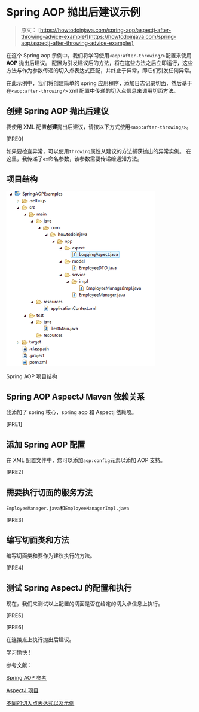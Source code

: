 # Spring AOP 抛出后建议示例

> 原文： [https://howtodoinjava.com/spring-aop/aspectj-after-throwing-advice-example/](https://howtodoinjava.com/spring-aop/aspectj-after-throwing-advice-example/)

在这个 Spring aop 示例中，我们将学习使用`<aop:after-throwing/>`配置来使用 **AOP** 抛出后建议。 配置为引发建议后的方法，将在这些方法之后立即运行，这些方法与作为参数传递的切入点表达式匹配，并终止于异常，即它们引发任何异常。

在此示例中，我们将创建简单的 spring 应用程序，添加日志记录切面，然后基于在`<aop:after-throwing/>` xml 配置中传递的切入点信息来调用切面方法。

## 创建 Spring AOP 抛出后建议

要使用 XML 配置**创建**抛出后建议，请按以下方式使用`<aop:after-throwing/>`。

[PRE0]

如果要检查异常，可以使用`throwing`属性从建议的方法捕获抛出的异常实例。 在这里，我传递了`ex`命名参数，该参数需要传递给通知方法。

## 项目结构

![Spring AOP Project Structure](img/89dd27f7d603b5a50cf05e2415f38f6f.jpg)

Spring AOP 项目结构

## Spring AOP AspectJ Maven 依赖关系

我添加了 spring 核心，spring aop 和 Aspectj 依赖项。

[PRE1]

## 添加 Spring AOP 配置

在 XML 配置文件中，您可以添加`aop:config`元素以添加 AOP 支持。

[PRE2]

## 需要执行切面的服务方法

`EmployeeManager.java`和`EmployeeManagerImpl.java`

[PRE3]

## 编写切面类和方法

编写切面类和要作为建议执行的方法。

[PRE4]

## 测试 Spring AspectJ 的配置和执行

现在，我们来测试以上配置的切面是否在给定的切入点信息上执行。

[PRE5]

[PRE6]

在连接点上执行抛出后建议。

学习愉快！

参考文献：

[Spring AOP 参考](https://docs.spring.io/spring/docs/current/spring-framework-reference/html/aop.html)

[AspectJ 项目](https://eclipse.org/aspectj/)

[不同的切入点表达式以及示例](//howtodoinjava.com/spring/spring-aop/writing-spring-aop-aspectj-pointcut-expressions-with-examples/)